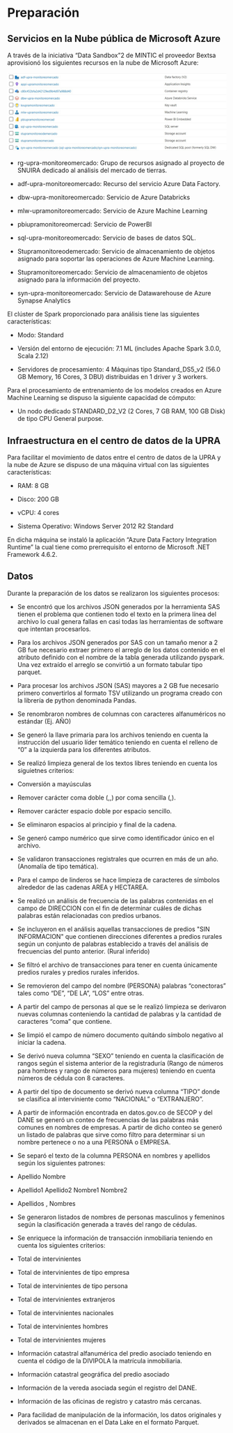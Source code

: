 # Preparación 


## Servicios en la Nube pública de Microsoft Azure 

A través de la iniciativa “Data Sandbox”2  de MINTIC el proveedor Bextsa aprovisionó los siguientes recursos en la nube de Microsoft Azure:  

![Azure](azure.jpg "Azure")

*    rg-upra-monitoreomercado: Grupo de recursos asignado al proyecto de SNUIRA dedicado al análisis del mercado de tierras. 

*    adf-upra-monitoreomercado: Recurso del servicio Azure Data Factory. 

*    dbw-upra-monitoreomercado: Servicio de Azure Databricks 

*    mlw-upramonitoreomercado: Servicio de Azure Machine Learning 

*    pbiupramonitoreomercad: Servicio de PowerBI  

*    sql-upra-monitoreomercado: Servicio de bases de datos SQL. 

*    Stupramonitoreodemercado: Servicio de almacenamiento de objetos asignado para soportar las operaciones de Azure Machine Learning. 

*    Stupramonitoreomercado: Servicio de almacenamiento de objetos asignado para la información del proyecto. 

*    syn-upra-monitoreomercado: Servicio de Datawarehouse de Azure Synapse Analytics 

El clúster de Spark proporcionado para análisis tiene las siguientes características: 

*   Modo: Standard 

*    Versión del entorno de ejecución: 7.1 ML (includes Apache Spark 3.0.0, Scala 2.12) 

*    Servidores de procesamiento: 4 Máquinas tipo Standard_DS5_v2 (56.0 GB Memory, 16 Cores, 3 DBU) distribuidas en 1 driver y 3 workers. 

Para el procesamiento de entrenamiento de los modelos creados en Azure Machine Learning se dispuso la siguiente capacidad de cómputo: 

*    Un nodo dedicado STANDARD_D2_V2 (2 Cores, 7 GB RAM, 100 GB Disk) de tipo CPU General purpose. 

## Infraestructura en el centro de datos de la UPRA 

Para facilitar el movimiento de datos entre el centro de datos de la UPRA y la nube de Azure se dispuso de una máquina virtual con las siguientes características:  

*    RAM: 8 GB  

*    Disco: 200 GB  

*    vCPU: 4 cores 

*    Sistema Operativo: Windows Server 2012 R2 Standard 

En dicha máquina se instaló la aplicación “Azure Data Factory Integration Runtime” la cual tiene como prerrequisito el entorno de Microsoft .NET Framework 4.6.2. 


## Datos

Durante la preparación de los datos se realizaron los siguientes procesos: 

*    Se encontró que los archivos JSON generados por la herramienta SAS tienen el problema que contienen todo el texto en la primera línea del archivo lo cual genera fallas en casi todas las herramientas de software que intentan procesarlos. 

*    Para los archivos JSON generados por SAS con un tamaño menor a 2 GB fue necesario extraer primero el arreglo de los datos contenido en el atributo definido con el nombre de la tabla generada utilizando pyspark.  Una vez extraído el arreglo  se convirtió a un formato tabular tipo parquet. 

*    Para procesar los archivos JSON (SAS) mayores a 2 GB fue necesario primero convertirlos al formato TSV utilizando un programa creado con la librería de python denominada Pandas. 

*    Se renombraron nombres de columnas con caracteres alfanuméricos no estándar (Ej. AÑO) 

*    Se generó la llave primaria para los archivos teniendo en cuenta la instrucción del usuario líder temático teniendo en cuenta el relleno de “0” a la izquierda para los diferentes atributos. 

*    Se realizó limpieza general de los textos libres teniendo en cuenta los siguietnes criterios: 

*   Conversión a mayúsculas 

*    Remover carácter coma doble (,,) por coma sencilla (,). 

*    Remover carácter espacio doble por espacio sencillo. 

*    Se eliminaron espacios al principio y final de la cadena. 

*    Se generó campo numérico que sirve como identificador único en el archivo. 

*    Se validaron transacciones registrales que ocurren en más de un año. (Anomalía de tipo temática). 

*    Para el campo de linderos se hace limpieza de caracteres de símbolos alrededor de las cadenas AREA y HECTAREA. 

*    Se realizó un análisis de frecuencia de las palabras contenidas en el campo de DIRECCION con el fin de determinar cuáles de dichas palabras están relacionadas con predios urbanos. 

*    Se incluyeron en el análisis aquellas transacciones de predios "SIN INFORMACION" que contienen direcciones diferentes a predios rurales según un conjunto de palabras establecido a través del análisis de frecuencias del punto anterior. (Rural inferido) 

*    Se filtró el archivo de transacciones para tener en cuenta únicamente predios rurales y predios rurales inferidos. 

*    Se removieron del campo del nombre (PERSONA) palabras “conectoras” tales como “DE”, “DE LA”, “LOS” entre otras. 

*    A partir del campo de personas al que se le realizó limpieza se derivaron nuevas columnas conteniendo la cantidad de palabras y la cantidad de caracteres “coma” que contiene. 

*    Se limpió el campo de número documento quitándo símbolo negativo al iniciar la cadena. 

*    Se derivó nueva columna “SEXO” teniendo en cuenta la clasificación de rangos según el sistema anterior de la registraduría (Rango de números para hombres y rango de números para mujeres) teniendo en cuenta números de cédula con 8 caracteres. 

*    A partir del tipo de documento se derivó nueva columna “TIPO” donde se clasifica al interviniente como “NACIONAL” o “EXTRANJERO”. 

*    A partir de información encontrada en datos.gov.co de SECOP y del DANE se generó un conteo de frecuencias de las palabras más comunes en nombres de empresas.   A partir de dicho conteo se generó un listado de palabras que sirve como filtro para determinar si un nombre pertenece o no a una PERSONA o EMPRESA. 

*    Se separó el texto de la columna PERSONA en nombres y apellidos según los siguientes patrones: 

*    Apellido Nombre 

*    Apellido1 Apellido2 Nombre1 Nombre2 

*    Apellidos , Nombres 

*    Se generaron listados de nombres de personas masculinos y femeninos según la clasificación generada a través del rango de cédulas. 

*    Se enriquece la información de transacción inmobiliaria teniendo en cuenta los siguientes criterios: 

*    Total de intervinientes 

*    Total de intervinientes de tipo empresa 

*    Total de intervinientes de tipo persona 

*    Total de intervinientes extranjeros 

*    Total de intervinientes nacionales 

*    Total de intervinientes hombres 

*    Total de intervinientes mujeres 

*    Información catastral alfanumérica del predio asociado teniendo en cuenta el código de la DIVIPOLA  la matrícula inmobiliaria. 

*    Información catastral geográfica del predio asociado 

*    Información de la vereda asociada según el registro del DANE. 

*    Información de las oficinas de registro y catastro más cercanas. 

*    Para facilidad de manipulación de la información, los datos originales y derivados se almacenan en el Data Lake en el formato Parquet. 



